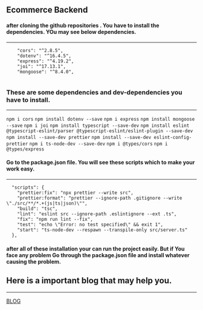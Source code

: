 ## Ecommerce Backend
#### after cloning the github repositories . You have to install the dependencies. YOu may see below dependencies. 
___
```
    "cors": "^2.8.5",
    "dotenv": "^16.4.5",
    "express": "^4.19.2",
    "joi": "^17.13.1",
    "mongoose": "^8.4.0",
  
```
### These are some dependencies and dev-dependencies you have to install. 
___

```npm i cors```
```npm install dotenv --save```
```npm i express```
```npm install mongoose --save```
```npm i joi```
```npm install typescript --save-dev```
```npm install eslint @typescript-eslint/parser @typescript-eslint/eslint-plugin --save-dev```
```npm install --save-dev prettier```
```npm install --save-dev eslint-config-prettier```
```npm i ts-node-dev --save-dev```
```npm i @types/cors```
```npm i @types/express```

#### Go to the package.json file. You will see these scripts which to make your work easy.
___
```
  "scripts": {
    "prettier:fix": "npx prettier --write src",
    "prettier:format": "prettier --ignore-path .gitignore --write \"./src/**/*.+(js|ts|json)\"",
    "build": "tsc",
    "lint": "eslint src --ignore-path .eslintignore --ext .ts",
    "fix": "npm run lint --fix",
    "test": "echo \"Error: no test specified\" && exit 1",
    "start": "ts-node-dev --respawn --transpile-only src/server.ts"
  },
```
#### after all of these installation your can run the project easily. But if You face any problem Go through the package.json file and install whatever causing the problem. 
## Here is a important blog that may help you. 
___
[BLOG](https://blog.logrocket.com/linting-typescript-eslint-prettier/)

